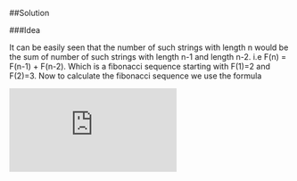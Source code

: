 ##Solution

###Idea

It can be easily seen that the number of such strings with length n would be the sum of number of such strings with length n-1 and length n-2. i.e 
F(n) = F(n-1) + F(n-2).
Which is a fibonacci sequence starting with F(1)=2 and F(2)=3.
Now to calculate the fibonacci sequence we use the formula

![](https://latex.codecogs.com/gif.latex?%5Cbegin%7Bpmatrix%7D%201%20%261%20%5C%5C%201%26%200%20%5Cend%7Bpmatrix%7D%5E%7Bn%7D%3D%5Cbegin%7Bpmatrix%7D%20F%28n&plus;1%29%20%26%20F%28n%29%20%5C%5C%20F%28n%29%20%26%20F%28n-1%29%20%5Cend%7Bpmatrix%7D)